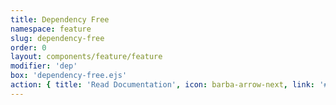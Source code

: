 ```yaml
---
title: Dependency Free
namespace: feature
slug: dependency-free
order: 0
layout: components/feature/feature
modifier: 'dep'
box: 'dependency-free.ejs'
action: { title: 'Read Documentation', icon: barba-arrow-next, link: '#' }
---
```

